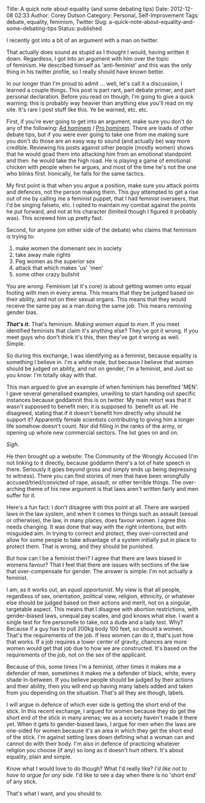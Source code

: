 Title: A quick note about equality (and some debating tips)
Date: 2012-12-08 02:33
Author: Corey Dutson
Category: Personal, Self-Improvement
Tags: debate, equality, feminism, Twitter
Slug: a-quick-note-about-equality-and-some-debating-tips
Status: published

I recently got into a bit of an argument with a man on twitter.

That actually does sound as stupid as I thought I would, having written
it down. Regardless, I got into an argument with him over the topic
of feminism. He described himself as 'anti-feminist' and this was the
only thing in his twitter profile, so I really should have known better.

In our longer than I'm proud to admit ... well, let's call it a
discussion, I learned a couple things. This post is part rant, part
debate primer, and part personal declaration. Before you read on though,
I'm going to give a quick warning: this is probably way heavier than
anything else you'll read on my site. It's rare I post stuff like this.
Ye be warned, etc. etc.

<!--more-->

First, if you're ever going to get into an argument, make sure you don't
do any of the following: [Ad
hominem](http://en.wikipedia.org/wiki/Ad_hominem "Wikipedia - Ad Hominem")
/ [Pro
hominem](http://en.wikipedia.org/wiki/Pro_hominem "Wikipedia - Pro Hominem").
There are loads of other debate tips, but if you were ever going to take
one from me making sure you don't do those are an easy way to sound (and
actually be) way more credible. Reviewing his posts against other people
(mostly women) shows that he would goad them into attacking him from an
emotional standpoint and then  he would take the high road. He is
playing a game of emotional chicken with people when he argues, and most
of the time he's not the one who blinks first. Ironically, he falls for
the same tactics.

My first point is that when you argue a position, make sure you attack
points and defences, not the person making them. This guy attempted to
get a rise out of me by calling me a feminist puppet, that I had
feminist overseers, that I'd be singing falseto, etc. I opted to
maintain my combat against the points he put forward, and not at his
character (limited though I figured it probably was). This screwed him
up pretty fast.

Second, for anyone (on either side of the debate) who claims that
feminism is trying to:

1.  make women the domenant sex in society
2.  take away male rights
3.  Peg women as the superior sex
4.  attack that which makes 'us' 'men'
5.  some other crazy bullshit

You are *wrong*. Feminism (at it's core) is about getting women onto
equal footing with men in every arena. This means that they be judged
based on their ability, and not on their sexual organs. This means that
they would receive the same pay as a man doing the same job. This means
removing gender bias.

***That's it.*** That's feminism. *Making women equal to men*. If you
meet identified feminists that claim it's anything else? They've got it
wrong. If you meet guys who don't think it's this, then they've got it
wrong as well. Simple.

So during this exchange, I was identifying as a feminist, because
equality is something I believe in. I'm a white male, but because I
believe that women should be judged on ability, and not on gender, I'm a
feminist, and Just so you know: I'm totally okay with that.

This man argued to give an example of when feminism has benefited 'MEN'.
I gave several generalised examples, unwilling to start handing out
specific instances because goddamnit this is on twitter. My main retort
was that it wasn't supposed to benefit men; it is supposed to  benefit
us all. He disagreed, stating that if it doesn't benefit him directly
why should he support it? Apparently female scientists contributing to
giving him a longer life somehow doesn't count. Nor did filling in the
ranks of the army, or opening up whole new commercial sectors. The list
goes on and on.

*Sigh*.

He then brought up a website: The Community of the Wrongly Accused (I'm
not linking to it directly, because goddamn there's a lot of hate speech
in there. Seriously it goes beyond gross and simply ends up being
depressing to witness). There you can find stories of men that have been
wrongfully accused/tried/convicted of rape, assault, or other terrible
things. The over-arching theme of his new argument is that laws aren't
written fairly and men suffer for it.

Here's a fun fact: I don't disagree with this point at all. There are
warped laws in the law system, and when it comes to things such as
assault (sexual or otherwise), the law, in many places, does favour
women. I agree this needs changing. It was done that way with the right
intentions, but with misguided aim. In trying to correct and protect,
they over-corrected and allow for some people to take advantage of a
system initially put in place to protect them. That is wrong, and they
should be punished.

But how can I be a feminist then? I agree that there are laws biased in
womens favour? That I feel that there are issues with sections of the
law that over-compensate for gender. The answer is simple: I'm not
actually a feminist.

I am, as it works out, an *equal opportunist*. My view is that all
people, regardless of sex, orientation, political view, religion,
ethnicity, or whatever else should be judged based on their actions and
merit, not on a singular, targetable aspect. This means that I disagree
with abortion restrictions, with gender-biased laws, unequal pay scales,
and god knows what else. I want a single test for fire personelle to
take, not a dude and a lady test. Why? Because if a guy has to pull
200kg body 100 feet, so should a women. That's the requirements of the
job. If less women can do it, that's just how that works. If a job
requires a lower center of gravity, chances are more women would get
that job due to how we are constructed. It's based on the requirements
of the job, not on the sex of the applicant.

Because of this, some times I'm a feminist, other times it makes me a
defender of men, sometimes it makes me a defender of black, white, every
shade in-between. If you believe people should be judged by their
actions and their ability, then you will end up having many labels added
and taken from you depending on the situation. That's all they are
though, labels.

I will argue in defence of which ever side is getting the short end of
the stick. In this recent exchange, I argued for women because they do
get the short end of the stick in many arenas; we as a society haven't
made it there yet. When it gets to gender-biased laws, I argue for men
when the laws are one-sided for women because it's an area in which they
get the short end of the stick. I'm against setting laws down defining
what a woman can and cannot do with their body. I'm also in defence of
practicing whatever religion you choose (if any) so long as it doesn't
hurt others. It's about equality, plain and simple.

Know what I would love to do though? What I'd really like? *I'd like not
to have to argue for any side*. I'd like to see a day when there is no
'short end' of any stick.

That's what I want, and you should to.
